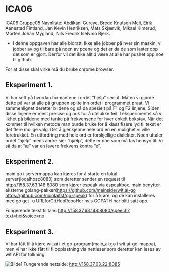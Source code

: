 # ICA06
ICA06 Gruppe05 
Navnliste: Abdikani Gureye, Brede Knutsen Meli, Eirik Aanestad Fintland, Jan Kevin Henriksen, Mats Skjærvik, Mikael Kimerud, Morten Johan Mygland, Nils Fredrik Iselvmo Bjerk.

- I denne oppgaven har alle bidratt. Ikke alle jobber på hver sin maskin, vi jobber av og til bare på noen av pcene og det er da de som laster opp det som er gjort. Derfor vil det ikke alltid være at alle har pushet opp noe til github.

For at disse skal virke må du bruke chrome browser.

## Eksperiment 1.

Vi har sett på hvordan formantene i ordet "hjelp" ser ut. Måten vi gjorde dette på var at alle
på gruppen spilte inn ordet i programmet praat. Vi sammenlignet deretter bildene og så da
spesielt på F1 og F2 linjene. Siden disse linjene er mest presise og nok for å utelukke feil. I
eksperimentet så vi likhet på bildene med tanke på frekvensene for hver enkelt bokstav. Når
det kommer til hvilken metode man burde bruke for å klassifisere lyd til tekst er det flere
mulige valg. Det å gjenkjenne hele ord en en mulighet vi ville foretrukket. En utfordring med
hele ord er forskjellige dialekter. Noen uttaler ordet “hjelp” mens andre sier “hjælp”, dette er
noe som må tas hensyn til. Vi så da at “æ” var en lavere frekvens kontra “e”.

## Eksperiment 2.

main.go i servermappa kan kjøres for å starte en lokal server(localhost:8080) som deretter
sender en request til ht<i></i>tp://158.37.63.148:8080 som kjører espeak via espeakbox. main
benytter eksterne golang-pakker(https://github.com/meinside/wit.ai-go
https://github.com/nicolaifsf/go-speak) for å kjøre, og de kan installeres med go get -u
URLforGitHubRepoHer hvis GOPATH har blitt satt opp.

Fungerende tekst til tale: http://158.37.63.148:8080/speech?text=hei&voice=no

## Eksperiment 3.

Vi har fått til å kjøre wit.ai i et go-program(main_ai.go i wit.ai-go-mappa), men vi har ikke fått
til filopplastning via nettleser som deretter kan leses av wit API for tolkning.

![Bilde1](https://i.gyazo.com/5e479a1aed9f95dc1130a30be5e0ee6c.png)
Fungerende nettside: http://158.37.63.22:8085
